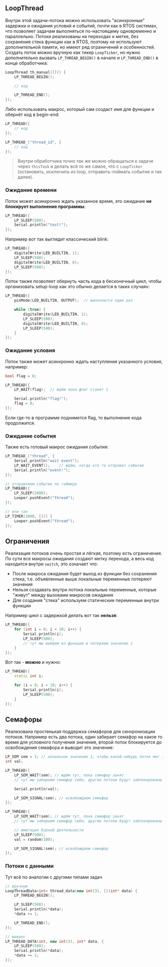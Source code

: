## LoopThread
Внутри этой задачи-потока можно использовать "асинхронные" задержки и ожидания условий и событий, почти как в RTOS системах, что позволяет задачам выполняться по-настоящему одновременно и параллельно. Потоки реализованы на переходах к метке, без сохранения стека функции как в RTOS, поэтому не используют дополнительной памяти, но имеют ряд ограничений и особенностей. Создать поток можно вручную как тикер `LoopTicker`, но нужно дополнительно вызвать `LP_THREAD_BEGIN()` в начале и `LP_THREAD_END()` в конце обработчика:

```cpp
LoopThread th_manual([]() {
    LP_THREAD_BEGIN();

    // код

    LP_THREAD_END();
});
```

Либо использовать макрос, который сам создаст имя для функции и обернёт код в begin-end:

```cpp
LP_THREAD({
    // код
});

LP_THREAD_("thread_id", {
    // код
});
```

> Внутри обработчика точно так же можно обращаться к задаче через `thisTask` и делать всё то же самое, что с `LoopTicker` (остановить, исключить из loop, отправить-поймать событие и так далее).

### Ожидание времени
Поток может асинхронно ждать указанное время, это ожидание **не блокирует выполнение программы**:

```cpp
LP_THREAD({
    LP_SLEEP(500);
    Serial.println("test!");
});
```

Например вот так выглядит классический blink:

```cpp
LP_THREAD({
    digitalWrite(LED_BUILTIN, 1);
    LP_SLEEP(500);
    digitalWrite(LED_BUILTIN, 0);
    LP_SLEEP(500);
});
```

Поток также позволяет обернуть часть кода в бесконечный цикл, чтобы организовать setup-loop как это обычно делается в таких случаях:

```cpp
LP_THREAD({
    pinMode(LED_BUILTIN, OUTPUT);  // выполнится один раз

    while (true) {
        digitalWrite(LED_BUILTIN, 1);
        LP_SLEEP(500);
        digitalWrite(LED_BUILTIN, 0);
        LP_SLEEP(500);
    }
});
```

### Ожидание условия
Поток также может асинхронно ждать наступления указанного условия, например:

```cpp
bool flag = 0;

LP_THREAD({
    LP_WAIT(flag);  // ждём пока флаг станет 1

    Serial.println("flag!");
    flag = 0;
});
```

Если где-то в программе поднимется flag, то выполнение кода продолжится.

### Ожидание события
Также есть готовый макрос ожидания события:

```cpp
LP_THREAD_("thread", {
    Serial.println("wait event");
    LP_WAIT_EVENT();    // ждём, когда кто то отправит событие
    Serial.println("event!");
});

// отправляем событие по таймеру
LP_THREAD({
    LP_SLEEP(2000);
    Looper.pushEvent("thread");
});

// или так
LP_TIMER(1000, []() {
    Looper.pushEvent("thread");
});
```

## Ограничения
Реализация потоков очень простая и лёгкая, поэтому есть ограничения. По сути все макросы ожидания создают метку перехода, а весь код находится внутри `switch`, это означает что:
- После макроса ожидания будет выход из функции без сохранения стека, т.е. объявленные выше локальные переменные потеряют значения
- Нельзя создавать внутри потока локальные переменные, которые "живут" между вызовами макросов ожидания
- Для создания "стека" используем статические переменные внутри функции

Например цикл с задержкой делать вот так **нельзя**:
```cpp
LP_THREAD({
    for (int i = 0; i < 10; i++) {
        Serial.println(i);
        LP_SLEEP(500);
        // тут мы выйдем из функции и потеряем значение i
    }
});
```

Вот так - **можно** и нужно:

```cpp
LP_THREAD({
    static int i;

    for (i = 0; i < 10; i++) {
        Serial.println(i);
        LP_SLEEP(500);
    }
});
```

## Семафоры
Реализована простенькая поддержка семафоров для синхронизации потоков. Например есть два потока, один забирает семафор на какое то время для условного получения значения, второй поток блокируется до освобождения семафора и выводит это значение:

```cpp
LP_SEM sem = 1; // начальное значение 1, чтобы какой-нибудь поток мог забрать себе семафор
int val;

LP_THREAD({
    LP_SEM_WAIT(sem); // ждём тут, пока семафор занят
    // тут мы забираем семафор себе, другие потоки будут заблокированы

    Serial.println(val);

    LP_SEM_SIGNAL(sem); // освобождаем семафор
});

LP_THREAD({
    LP_SEM_WAIT(sem); // ждём тут, пока семафор занят
    // тут мы забираем семафор себе, другие потоки будут заблокированы

    // имитация бурной деятельности
    LP_SLEEP(500);
    val = random(100);

    LP_SEM_SIGNAL(sem); // освобождаем семафор
});
```

### Потоки с данными
Тут всё по аналогии с другими типами задач

```cpp
// вручную
LoopThreadData<int> thread_data(new int(3), [](int* data) {
    LP_THREAD_BEGIN();

    LP_SLEEP(500);
    Serial.println(*data);
    *data += 1;

    LP_THREAD_END();
});

// макрос
LP_THREAD_DATA(int, new int(3), int* data, {
    LP_SLEEP(500);
    Serial.println(*data);
    *data += 1;
});
```